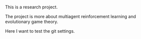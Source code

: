 This is a research project.

The project is more about multiagent reinforcement learning and evolutionary game theory.

Here I want to test the git settings.